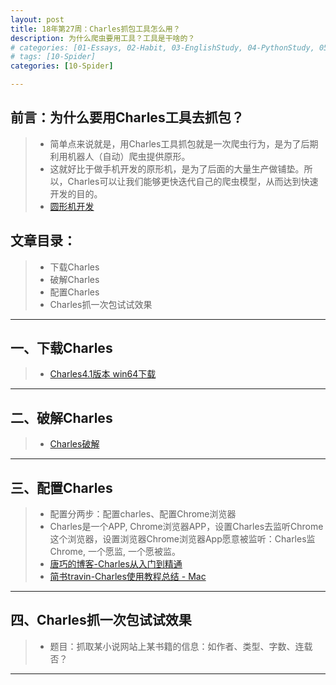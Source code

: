 ```yaml
---
layout: post
title: 18年第27周：Charles抓包工具怎么用？
description: 为什么爬虫要用工具？工具是干啥的？
# categories: [01-Essays, 02-Habit, 03-EnglishStudy, 04-PythonStudy, 05-PythonLib, 06-MachineLearn, 07-RandomRearch, 08-Tools]
# tags: [10-Spider]
categories: [10-Spider]

---
```

## 前言：为什么要用Charles工具去抓包？
> - 简单点来说就是，用Charles工具抓包就是一次爬虫行为，是为了后期利用机器人（自动）爬虫提供原形。
> - 这就好比于做手机开发的原形机，是为了后面的大量生产做铺垫。所以，Charles可以让我们能够更快迭代自己的爬虫模型，从而达到快速开发的目的。
> - [圆形机开发](http://www.51testing.com/ddimg/uploadimg/20070131/1329390.jpg)

## 文章目录：
> - 下载Charles
> - 破解Charles
> - 配置Charles
> - Charles抓一次包试试效果

---

## 一、下载Charles
> - [Charles4.1版本 win64下载](http://1.hnwt.pc0359.cn/soft/c/charleswin64.rar)

---

## 二、破解Charles
> - [Charles破解](https://threefire.top/10-spider/2018/07/10/%E7%88%AC%E8%99%AB%E6%8A%93%E5%8C%85%E5%B7%A5%E5%85%B7.html)

---

## 三、配置Charles
> - 配置分两步：配置charles、配置Chrome浏览器
> - Charles是一个APP, Chrome浏览器APP，设置Charles去监听Chrome这个浏览器，设置浏览器Chrome浏览器App愿意被监听：Charles监Chrome, 一个愿监, 一个愿被监。
> - [唐巧的博客-Charles从入门到精通](https://blog.devtang.com/2015/11/14/charles-introduction/)
> - [简书travin-Charles使用教程总结 - Mac](https://www.jianshu.com/p/18449f5f9d1c)

---

## 四、Charles抓一次包试试效果
> - 题目：抓取某小说网站上某书籍的信息：如作者、类型、字数、连载否？

---
